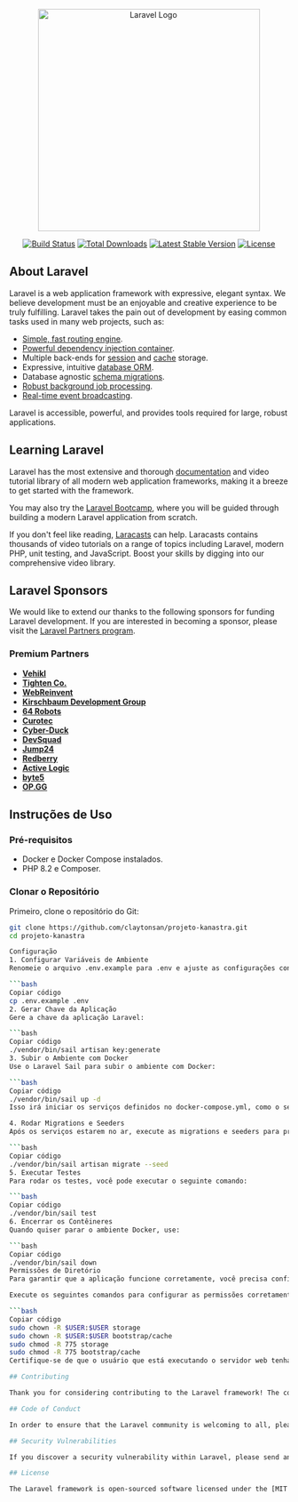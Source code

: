 <p align="center"><a href="https://laravel.com" target="_blank"><img src="https://raw.githubusercontent.com/laravel/art/master/logo-lockup/5%20SVG/2%20CMYK/1%20Full%20Color/laravel-logolockup-cmyk-red.svg" width="400" alt="Laravel Logo"></a></p>

<p align="center">
<a href="https://github.com/laravel/framework/actions"><img src="https://github.com/laravel/framework/workflows/tests/badge.svg" alt="Build Status"></a>
<a href="https://packagist.org/packages/laravel/framework"><img src="https://img.shields.io/packagist/dt/laravel/framework" alt="Total Downloads"></a>
<a href="https://packagist.org/packages/laravel/framework"><img src="https://img.shields.io/packagist/v/laravel/framework" alt="Latest Stable Version"></a>
<a href="https://packagist.org/packages/laravel/framework"><img src="https://img.shields.io/packagist/l/laravel/framework" alt="License"></a>
</p>

## About Laravel

Laravel is a web application framework with expressive, elegant syntax. We believe development must be an enjoyable and creative experience to be truly fulfilling. Laravel takes the pain out of development by easing common tasks used in many web projects, such as:

- [Simple, fast routing engine](https://laravel.com/docs/routing).
- [Powerful dependency injection container](https://laravel.com/docs/container).
- Multiple back-ends for [session](https://laravel.com/docs/session) and [cache](https://laravel.com/docs/cache) storage.
- Expressive, intuitive [database ORM](https://laravel.com/docs/eloquent).
- Database agnostic [schema migrations](https://laravel.com/docs/migrations).
- [Robust background job processing](https://laravel.com/docs/queues).
- [Real-time event broadcasting](https://laravel.com/docs/broadcasting).

Laravel is accessible, powerful, and provides tools required for large, robust applications.

## Learning Laravel

Laravel has the most extensive and thorough [documentation](https://laravel.com/docs) and video tutorial library of all modern web application frameworks, making it a breeze to get started with the framework.

You may also try the [Laravel Bootcamp](https://bootcamp.laravel.com), where you will be guided through building a modern Laravel application from scratch.

If you don't feel like reading, [Laracasts](https://laracasts.com) can help. Laracasts contains thousands of video tutorials on a range of topics including Laravel, modern PHP, unit testing, and JavaScript. Boost your skills by digging into our comprehensive video library.

## Laravel Sponsors

We would like to extend our thanks to the following sponsors for funding Laravel development. If you are interested in becoming a sponsor, please visit the [Laravel Partners program](https://partners.laravel.com).

### Premium Partners

- **[Vehikl](https://vehikl.com/)**
- **[Tighten Co.](https://tighten.co)**
- **[WebReinvent](https://webreinvent.com/)**
- **[Kirschbaum Development Group](https://kirschbaumdevelopment.com)**
- **[64 Robots](https://64robots.com)**
- **[Curotec](https://www.curotec.com/services/technologies/laravel/)**
- **[Cyber-Duck](https://cyber-duck.co.uk)**
- **[DevSquad](https://devsquad.com/hire-laravel-developers)**
- **[Jump24](https://jump24.co.uk)**
- **[Redberry](https://redberry.international/laravel/)**
- **[Active Logic](https://activelogic.com)**
- **[byte5](https://byte5.de)**
- **[OP.GG](https://op.gg)**
 
## Instruções de Uso

### Pré-requisitos
- Docker e Docker Compose instalados.
- PHP 8.2 e Composer.

### Clonar o Repositório
Primeiro, clone o repositório do Git:

```bash
git clone https://github.com/claytonsan/projeto-kanastra.git
cd projeto-kanastra

Configuração
1. Configurar Variáveis de Ambiente
Renomeie o arquivo .env.example para .env e ajuste as configurações conforme necessário:

```bash
Copiar código
cp .env.example .env
2. Gerar Chave da Aplicação
Gere a chave da aplicação Laravel:

```bash
Copiar código
./vendor/bin/sail artisan key:generate
3. Subir o Ambiente com Docker
Use o Laravel Sail para subir o ambiente com Docker:

```bash
Copiar código
./vendor/bin/sail up -d
Isso irá iniciar os serviços definidos no docker-compose.yml, como o servidor web e o banco de dados.

4. Rodar Migrations e Seeders
Após os serviços estarem no ar, execute as migrations e seeders para preparar o banco de dados:

```bash
Copiar código
./vendor/bin/sail artisan migrate --seed
5. Executar Testes
Para rodar os testes, você pode executar o seguinte comando:

```bash
Copiar código
./vendor/bin/sail test
6. Encerrar os Contêineres
Quando quiser parar o ambiente Docker, use:

```bash
Copiar código
./vendor/bin/sail down
Permissões de Diretório
Para garantir que a aplicação funcione corretamente, você precisa configurar as permissões dos diretórios storage e bootstrap/cache. Essas pastas são essenciais para o funcionamento da aplicação, pois armazenam logs, cache e dados temporários.

Execute os seguintes comandos para configurar as permissões corretamente:

```bash
Copiar código
sudo chown -R $USER:$USER storage
sudo chown -R $USER:$USER bootstrap/cache
sudo chmod -R 775 storage
sudo chmod -R 775 bootstrap/cache
Certifique-se de que o usuário que está executando o servidor web tenha acesso a esses diretórios para evitar problemas durante a execução da aplicação.

## Contributing

Thank you for considering contributing to the Laravel framework! The contribution guide can be found in the [Laravel documentation](https://laravel.com/docs/contributions).

## Code of Conduct

In order to ensure that the Laravel community is welcoming to all, please review and abide by the [Code of Conduct](https://laravel.com/docs/contributions#code-of-conduct).

## Security Vulnerabilities

If you discover a security vulnerability within Laravel, please send an e-mail to Taylor Otwell via [taylor@laravel.com](mailto:taylor@laravel.com). All security vulnerabilities will be promptly addressed.

## License

The Laravel framework is open-sourced software licensed under the [MIT license](https://opensource.org/licenses/MIT).
